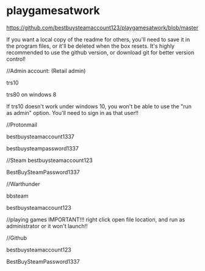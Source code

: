 # playgamesatwork

https://github.com/bestbuysteamaccount123/playgamesatwork/blob/master

If you want a local copy of the readme for others, you'll need to save it in the program files, or it'll be deleted when the box resets. It's highly recommended to use the github version, or download git for better version control! 


//Admin account: (Retail admin)

trs10

trs80 on windows 8

If trs10 doesn't work under windows 10, you won't be able to use the "run as admin" option. You'll need to sign in as that user!!


//Protonmail

bestbuysteamaccount1337

bestbuysteampassword1337


//Steam
bestbuysteamaccount123

BestBuySteamPassword1337


//Warthunder  

bbsteam 

bestbuysteamaccount123



//playing games IMPORTANT!!!
right click open file location, and run as administrator or it won't launch!!



//Github

bestbuysteamaccount123

BestBuySteamPassword1337

